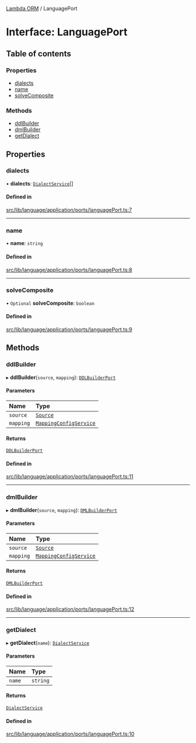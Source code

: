 [Lambda ORM](../README.md) / LanguagePort

# Interface: LanguagePort

## Table of contents

### Properties

- [dialects](LanguagePort.md#dialects)
- [name](LanguagePort.md#name)
- [solveComposite](LanguagePort.md#solvecomposite)

### Methods

- [ddlBuilder](LanguagePort.md#ddlbuilder)
- [dmlBuilder](LanguagePort.md#dmlbuilder)
- [getDialect](LanguagePort.md#getdialect)

## Properties

### dialects

• **dialects**: [`DialectService`](../classes/DialectService.md)[]

#### Defined in

[src/lib/language/application/ports/languagePort.ts:7](https://github.com/FlavioLionelRita/lambdaorm/blob/a7df49bc/src/lib/language/application/ports/languagePort.ts#L7)

___

### name

• **name**: `string`

#### Defined in

[src/lib/language/application/ports/languagePort.ts:8](https://github.com/FlavioLionelRita/lambdaorm/blob/a7df49bc/src/lib/language/application/ports/languagePort.ts#L8)

___

### solveComposite

• `Optional` **solveComposite**: `boolean`

#### Defined in

[src/lib/language/application/ports/languagePort.ts:9](https://github.com/FlavioLionelRita/lambdaorm/blob/a7df49bc/src/lib/language/application/ports/languagePort.ts#L9)

## Methods

### ddlBuilder

▸ **ddlBuilder**(`source`, `mapping`): [`DDLBuilderPort`](DDLBuilderPort.md)

#### Parameters

| Name | Type |
| :------ | :------ |
| `source` | [`Source`](Source.md) |
| `mapping` | [`MappingConfigService`](../classes/MappingConfigService.md) |

#### Returns

[`DDLBuilderPort`](DDLBuilderPort.md)

#### Defined in

[src/lib/language/application/ports/languagePort.ts:11](https://github.com/FlavioLionelRita/lambdaorm/blob/a7df49bc/src/lib/language/application/ports/languagePort.ts#L11)

___

### dmlBuilder

▸ **dmlBuilder**(`source`, `mapping`): [`DMLBuilderPort`](DMLBuilderPort.md)

#### Parameters

| Name | Type |
| :------ | :------ |
| `source` | [`Source`](Source.md) |
| `mapping` | [`MappingConfigService`](../classes/MappingConfigService.md) |

#### Returns

[`DMLBuilderPort`](DMLBuilderPort.md)

#### Defined in

[src/lib/language/application/ports/languagePort.ts:12](https://github.com/FlavioLionelRita/lambdaorm/blob/a7df49bc/src/lib/language/application/ports/languagePort.ts#L12)

___

### getDialect

▸ **getDialect**(`name`): [`DialectService`](../classes/DialectService.md)

#### Parameters

| Name | Type |
| :------ | :------ |
| `name` | `string` |

#### Returns

[`DialectService`](../classes/DialectService.md)

#### Defined in

[src/lib/language/application/ports/languagePort.ts:10](https://github.com/FlavioLionelRita/lambdaorm/blob/a7df49bc/src/lib/language/application/ports/languagePort.ts#L10)
